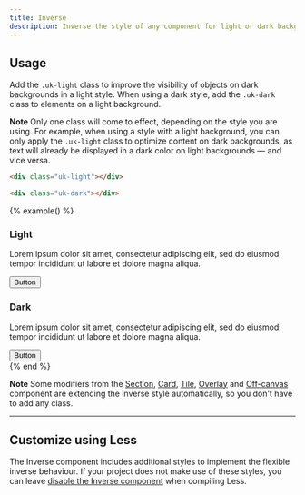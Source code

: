 ```yaml
---
title: Inverse
description: Inverse the style of any component for light or dark backgrounds.
---
```


## Usage

Add the `.uk-light` class to improve the visibility of objects on dark backgrounds in a light style. When using a dark style, add the `.uk-dark` class to elements on a light background.

**Note** Only one class will come to effect, depending on the style you are using. For example, when using a style with a light background, you can only apply the `.uk-light` class to optimize content on dark backgrounds, as text will already be displayed in a dark color on light backgrounds — and vice versa.

```html
<div class="uk-light"></div>

<div class="uk-dark"></div>
```

{% example() %}
<div class="uk-child-width-1-2@s" uk-grid>
    <div>
        <div class="uk-light uk-background-secondary uk-padding">
            <h3>Light</h3>
            <p>Lorem ipsum dolor sit amet, consectetur adipiscing elit, sed do eiusmod tempor incididunt ut labore et dolore magna aliqua.</p>
            <button class="uk-button uk-button-default">Button</button>
        </div>
    </div>
    <div>
        <div class="uk-dark uk-background-muted uk-padding">
            <h3>Dark</h3>
            <p>Lorem ipsum dolor sit amet, consectetur adipiscing elit, sed do eiusmod tempor incididunt ut labore et dolore magna aliqua.</p>
            <button class="uk-button uk-button-default">Button</button>
        </div>
    </div>
</div>
{% end %}

**Note** Some modifiers from the [Section](section.md), [Card](card.md), [Tile](tile.md), [Overlay](overlay.md) and [Off-canvas](offcanvas.md) component are extending the inverse style automatically, so you don't have to add any class.

***

## Customize using Less

The Inverse component includes additional styles to implement the flexible inverse behaviour. If your project does not make use of these styles, you can leave [disable the Inverse component](less.md#disable-inverse-component) when compiling Less.
